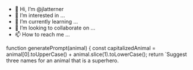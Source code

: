 - 👋 Hi, I’m @jlatterner
- 👀 I’m interested in ...
- 🌱 I’m currently learning ...
- 💞️ I’m looking to collaborate on ...
- 📫 How to reach me ...

<!---
jlatterner/jlatterner is a ✨ special ✨ repository because its `README.md` (this file) appears on your GitHub profile.
You can click the Preview link to take a look at your changes.
--->

function generatePrompt(animal) {
  const capitalizedAnimal = animal[0].toUpperCase() + animal.slice(1).toLowerCase();
  return `Suggest three names for an animal that is a superhero.
  
  
